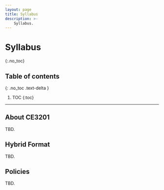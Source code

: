 ```yaml
---
layout: page
title: Syllabus
description: >-
    Syllabus.
---
```


# Syllabus
{:.no_toc}

## Table of contents
{: .no_toc .text-delta }

1. TOC
{:toc}

---

## About CE3201

TBD.

## Hybrid Format

TBD. 

## Policies 

TBD. 
